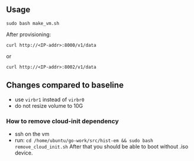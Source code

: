 ## Usage 

```
sudo bash make_vm.sh
```

After provisioning: 

```
curl http://<IP-addr>:8000/v1/data
```

or

```
curl http://<IP-addr>:8002/v1/data
```

## Changes compared to baseline

- use `virbr1` instead of `virbr0`
- do not resize volume to 10G


### How to remove cloud-init dependency
- ssh on the vm
- run: `cd /home/ubuntu/go-work/src/hist-em && sudo bash remove_cloud_init.sh`
After that you should be able to boot without .iso device.
